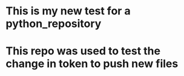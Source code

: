 # This is my new test for a python_repository
# This repo was used to test the change in token to push new files

